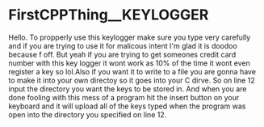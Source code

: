 # FirstCPPThing__KEYLOGGER
Hello.
To propperly use this keylogger make sure you type very carefully and if you are trying to use it for malicous intent I'm glad it is doodoo
because f off. But yeah if you are trying to get someones credit card number with this key logger it wont work as 10% of the time it wont even
register a key so lol.Also if you want it to write to a file you are gonna 
have to make it into your own directoy so it goes into your C dirve. So on line 12 input the directory you want the keys to be stored in.
And when you are done fooling with this mess of a program hit the insert button on your keyboard and it will upload all of the keys typed
when the program was open into the directory you specified on line 12.
